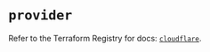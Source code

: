 # `provider`

Refer to the Terraform Registry for docs: [`cloudflare`](https://registry.terraform.io/providers/cloudflare/cloudflare/5.6.0/docs).
